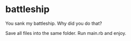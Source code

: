 # battleship
You sank my battleship.
Why did you do that?

Save all files into the same folder.
Run main.rb and enjoy.
